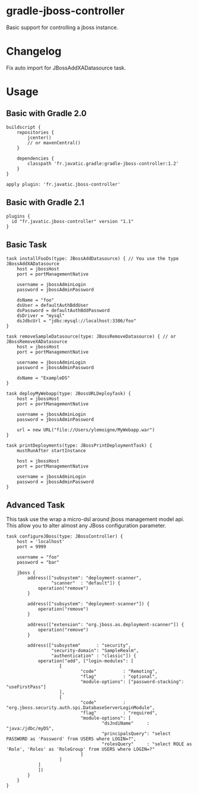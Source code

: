 gradle-jboss-controller
================
Basic support for controlling a jboss instance.

Changelog
=========
Fix auto import for JBossAddXADatasource task.

Usage
=====

Basic with Gradle 2.0
-----------

    buildscript {
        repositories {
            jcenter()
            // or mavenCentral()
        }

        dependencies {
            classpath 'fr.javatic.gradle:gradle-jboss-controller:1.2'
        }
    }

    apply plugin: 'fr.javatic.jboss-controller'

Basic with Gradle 2.1
-----------

    plugins {
      id "fr.javatic.jboss-controller" version "1.1"
    }

Basic Task
----------

    task installFooDs(type: JBossAddDatasource) { // You use the type JBossAddXADatasource
        host = jbossHost
        port = portManagementNative

        username = jbossAdminLogin
        password = jbossAdminPassword

        dsName = "foo"
        dsUser = defaultAuthBddUser
        dsPassword = defaultAuthBddPassword
        dsDriver = "mysql"
        dsJdbcUrl = "jdbc:mysql://localhost:3306/foo"
    }

    task removeSampleDatasource(type: JBossRemoveDatasource) { // or JBossRemoveXADatasource
        host = jbossHost
        port = portManagementNative

        username = jbossAdminLogin
        password = jbossAdminPassword

        dsName = "ExampleDS"
    }

    task deployMyWebapp(type: JBossURLDeployTask) {
        host = jbossHost
        port = portManagementNative

        username = jbossAdminLogin
        password = jbossAdminPassword

        url = new URL("file://Users/ylemoigne/MyWebapp.war")
    }

    task printDeployments(type: JBossPrintDeploymentTask) {
        mustRunAfter startInstance

        host = jbossHost
        port = portManagementNative

        username = jbossAdminLogin
        password = jbossAdminPassword
    }

Advanced Task
-------------
This task use the wrap a micro-dsl around jboss management model api. This allow you to alter almost any JBoss configuration parameter.

    task configureJBoss(type: JBossController) {
        host = 'localhost'
        port = 9999

        username = "foo"
        password = "bar"

        jboss {
            address(["subsystem": "deployment-scanner",
                     "scanner"  : "default"]) {
                operation("remove")
            }

            address(["subsystem": "deployment-scanner"]) {
                operation("remove")
            }

            address(["extension": "org.jboss.as.deployment-scanner"]) {
                operation("remove")
            }

            address(["subsystem"      : "security",
                     "security-domain": "SampleRealm",
                     "authentication" : "classic"]) {
                operation("add", ["login-modules": [
                        [
                                "code"          : "Remoting",
                                "flag"          : "optional",
                                "module-options": ["password-stacking": "useFirstPass"]
                        ],
                        [
                                "code"          : "org.jboss.security.auth.spi.DatabaseServerLoginModule",
                                "flag"          : "required",
                                "module-options": [
                                        "dsJndiName"     : "java:/jdbc/myDS",
                                        "principalsQuery": "select PASSWORD as 'Password' from USERS where LOGIN=?",
                                        "rolesQuery"     : "select ROLE as 'Role', 'Roles' as 'RoleGroup' from USERS where LOGIN=?"
                                ]
                        ]
                ]
                ])
            }
        }
    }

